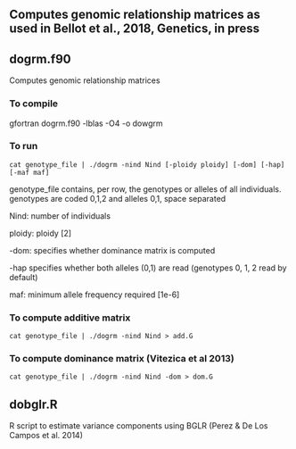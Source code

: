 ## Computes genomic relationship matrices as used in Bellot et al., 2018, Genetics, in press

## dogrm.f90
Computes genomic relationship matrices

### To compile

   gfortran dogrm.f90 -lblas -O4 -o dowgrm

### To run

   `cat genotype_file | ./dogrm -nind Nind [-ploidy ploidy] [-dom] [-hap] [-maf maf]`

   genotype_file contains, per row, the genotypes or alleles of all individuals. genotypes are coded 0,1,2 and alleles 0,1, space separated
   
   Nind: number of individuals
   
   ploidy: ploidy [2]
   
   -dom: specifies whether dominance matrix is computed
   
   -hap specifies whether both alleles (0,1) are read (genotypes 0, 1, 2 read by default) 
   
   maf: minimum allele frequency required [1e-6]
   

### To compute additive matrix

   `cat genotype_file | ./dogrm -nind Nind > add.G`

### To compute dominance matrix (Vitezica et al 2013)

   `cat genotype_file | ./dogrm -nind Nind -dom > dom.G`

## dobglr.R
R script to estimate variance components using BGLR (Perez & De Los Campos et al. 2014)
